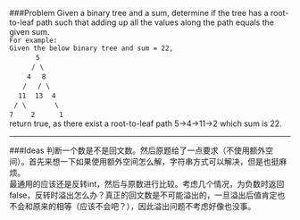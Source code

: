 ###Problem
Given a binary tree and a sum, determine if the tree has a root-to-leaf path such that adding up all the values along the path equals the given sum.  
`For example:`  
`Given the below binary tree and sum = 22,`  
&#160;&#160;&#160;&#160;&#160;&#160;&#160;&#160;&#160;&#160;&#160;&#160;`5`  
&#160;&#160;&#160;&#160;&#160;&#160;&#160;&#160;&#160;&#160;`/`&#160;&#160;`\`  
&#160;&#160;&#160;&#160;&#160;&#160;&#160;&#160;`4`&#160;&#160;&#160;&#160;&#160;`8`  
&#160;&#160;&#160;&#160;&#160;&#160;`/`&#160;&#160;&#160;&#160;&#160;`/`&#160;&#160;`\`  
&#160;&#160;&#160;&#160;`11`&#160;&#160;&#160;&#160;`13`&#160;&#160;&#160;&#160;`4`  
&#160;&#160;`/`&#160;&#160;`\`&#160;&#160;&#160;&#160;&#160;&#160;&#160;&#160;&#160;&#160;&#160;&#160;&#160;`\`  
`7`&#160;&#160;&#160;&#160;&#160;&#160;&#160;&#160;`2`&#160;&#160;&#160;&#160;&#160;&#160;&#160;&#160;&#160;&#160;&#160;`1`  
return true, as there exist a root-to-leaf path 5->4->11->2 which sum is 22.

---

###Ideas
判断一个数是不是回文数。然后原题给了一点要求（不使用额外空间）。首先来想一下如果使用额外空间怎么解，字符串方式可以解决，但是也挺麻烦。  
最通用的应该还是反转int，然后与原数进行比较。考虑几个情况，为负数时返回false，反转时溢出怎么办？真正的回文数是不可能溢出的，一旦溢出后值肯定也不会和原来的相等（应该不会吧？），因此溢出问题不考虑好像也没事。
